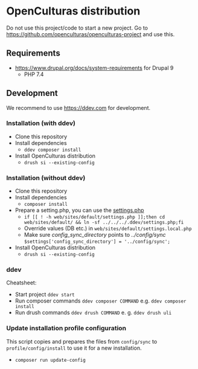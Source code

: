 # OpenCulturas distribution

Do not use this project/code to start a new project. Go to https://github.com/openculturas/openculturas-project
and use this.

## Requirements
* https://www.drupal.org/docs/system-requirements for Drupal 9
  * PHP 7.4


## Development

We recommend to use https://ddev.com for development.

### Installation (with ddev)

* Clone this repository
* Install dependencies
  * `ddev composer install`
* Install OpenCulturas distribution
  * `drush si --existing-config`

### Installation (without ddev)

* Clone this repository
* Install dependencies
  * `composer install`
* Prepare a setting.php, you can use the [settings.php](.ddev/settings.php)
  * `if [[ ! -h web/sites/default/settings.php ]];then cd web/sites/default/ && ln -sf ../../../.ddev/settings.php;fi`
  * Override values (DB etc.) in `web/sites/default/settings.local.php`
  * Make sure *config_sync_directory* points to *../config/sync*
    `$settings['config_sync_directory'] = '../config/sync';`
* Install OpenCulturas distribution
  * `drush si --existing-config`

### ddev

Cheatsheet:

* Start project `ddev start`
* Run composer commands `ddev composer COMMAND` e.g. `ddev composer install`
* Run drush commands `ddev drush COMMAND` e. g. `ddev drush uli`

### Update installation profile configuration
This script copies and prepares the files from `config/sync` to `profile/config/install` to use it for a new installation.
* `composer run update-config`
